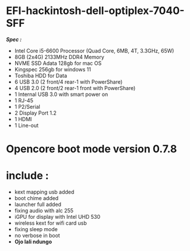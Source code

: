 # EFI-hackintosh-dell-optiplex-7040-SFF
 _**Spec :**_

- Intel Core i5-6600 Processor (Quad Core, 6MB, 4T, 3.3GHz, 65W)
- 8GB (2x4G) 2133MHz DDR4 Memory
- NVME SSD Adata 128gb for mac OS
- Kingspec 256gb for windows 11
- Toshiba HDD for Data
- 6 USB 3.0 (2 front/4 rear-1 with PowerShare)
- 4 USB 2.0 (2 front/2 rear-1 front with PowerShare)
- 1 Internal USB 3.0 with smart power on
- 1 RJ-45
- 1 P2/Serial
- 2 Display Port 1.2
- 1 HDMI
- 1 Line-out
# **Opencore boot mode version 0.7.8**
# include :
- kext mapping usb added
- boot chime added
- launcher full added
- fixing audio with alc 255 
- iGPU for display with Intel UHD 530
- wireless kext for wifi card usb
- fixing sleep mode
- no verbose in boot
- **Ojo lali ndungo**
